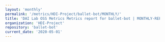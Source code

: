 ```yaml
---
layout: 'monthly'
permalink: '/metrics/HDI-Project/ballet-bot/MONTHLY/'
title: 'DAI Lab OSS Metrics Metrics report for ballet-bot | MONTHLY-REPORT-2020-05-01'
organization: 'HDI-Project'
repository: 'ballet-bot'
current_date: '2020-05-01'
---
```

